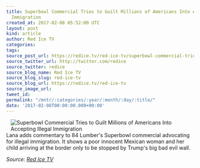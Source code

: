 ```yaml
---
title: Superbowl Commercial Tries to Guilt Millions of Americans Into Accepting Illegal
  Immigration
created_at: 2017-02-08 05:52:00 UTC
layout: post
kind: article
author: Red Ice TV
categories: 
tags: 
source_post_url: https://redice.tv/red-ice-tv/superbowl-commercial-tries-to-guilt-millions-of-americans-into-accepting-illegal-immigration
source_twitter_url: http://twitter.com/redice
source_twitter: redice
source_blog_name: Red Ice TV
source_blog_slug: red-ice-tv
source_blog_url: https://redice.tv/red-ice-tv
source_image_url: 
tweet_id: 
permalink: "/mntr/:categories/:year/:month/:day/:title/"
date: '2017-02-08T00:00:00.000+00:00'
---
```

<img align="left" hspace="12" alt="Superbowl Commercial Tries to Guilt Millions of Americans Into Accepting Illegal Immigration" src="https://rdice.net/a/c/t/17/Superbowl-Commercial-Guilt-Millions-Into-Accepting-Illegal-Immigration.9cd7b47f.jpg"> Lana adds commentary to 84 Lumber's Superbowl commercial advocating for illegal immigration. It shows a poor innocent Mexican woman and her child arriving at the border only to be stopped by Trump's big bad evil wall.<div class="">
    <i>Source: <a href="https://redice.tv/red-ice-tv">Red Ice TV</a></i>
</div>
